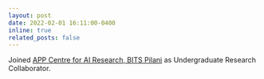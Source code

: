 ```yaml
---
layout: post
date: 2022-02-01 16:11:00-0400
inline: true
related_posts: false
---
```


Joined [APP Centre for AI Research, BITS Pilani](https://www.bits-pilani.ac.in/appcair/) as Undergraduate Research Collaborator.